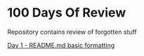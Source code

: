 # 100 Days Of Review
 Repository contains review of forgotten stuff

[Day 1 - README.md basic formatting](day1/day1.md)